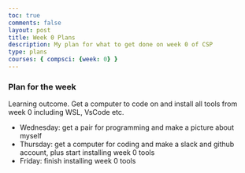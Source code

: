 ```yaml
---
toc: true
comments: false
layout: post
title: Week 0 Plans
description: My plan for what to get done on week 0 of CSP
type: plans
courses: { compsci: {week: 0} }
---
```


### Plan for the week
Learning outcome. Get a computer to code on and install all tools from week 0 including WSL, VsCode etc.
- Wednesday: get a pair for programming and make a picture about myself
- Thursday: get a computer for coding and make a slack and github account, plus start installing week 0 tools
- Friday: finish installing week 0 tools